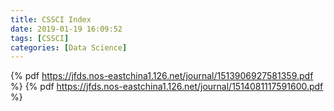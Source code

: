 ```yaml
---
title: CSSCI Index
date: 2019-01-19 16:09:52
tags: [CSSCI]
categories: [Data Science]
---
```


{% pdf https://jfds.nos-eastchina1.126.net/journal/1513906927581359.pdf %}
{% pdf https://jfds.nos-eastchina1.126.net/journal/1514081117591600.pdf %}



